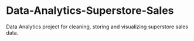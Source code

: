 # Data-Analytics-Superstore-Sales
Data Analytics project for cleaning, storing and visualizing superstore sales data.
